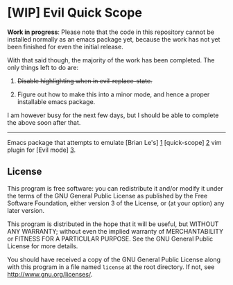 # [WIP] Evil Quick Scope

**Work in progress**: Please note that the code in this repository cannot be
installed normally as an emacs package yet, because the work has not yet been
finished for even the initial release.

With that said though, the majority of the work has been completed. The only
things left to do are:

1. ~~Disable highlighting when in evil-replace-state.~~

2. Figure out how to make this into a minor mode, and hence a proper installable
   emacs package.

I am however busy for the next few days, but I should be able to complete the
above soon after that.

---

Emacs package that attempts to emulate [Brian Le's] [1] [quick-scope] [2] vim
plugin for [Evil mode] [3].

## License

This program is free software: you can redistribute it and/or modify it under
the terms of the GNU General Public License as published by the Free Software
Foundation, either version 3 of the License, or (at your option) any later
version.

This program is distributed in the hope that it will be useful, but WITHOUT ANY
WARRANTY; without even the implied warranty of MERCHANTABILITY or FITNESS FOR A
PARTICULAR PURPOSE. See the GNU General Public License for more details.

You should have received a copy of the GNU General Public License along with
this program in a file named `license` at the root directory. If not, see
<http://www.gnu.org/licenses/>.

[1]: https://plus.google.com/102336503306134343850
[2]: https://github.com/unblevable/quick-scope
[3]: https://bitbucket.org/lyro/evil/wiki/Home
